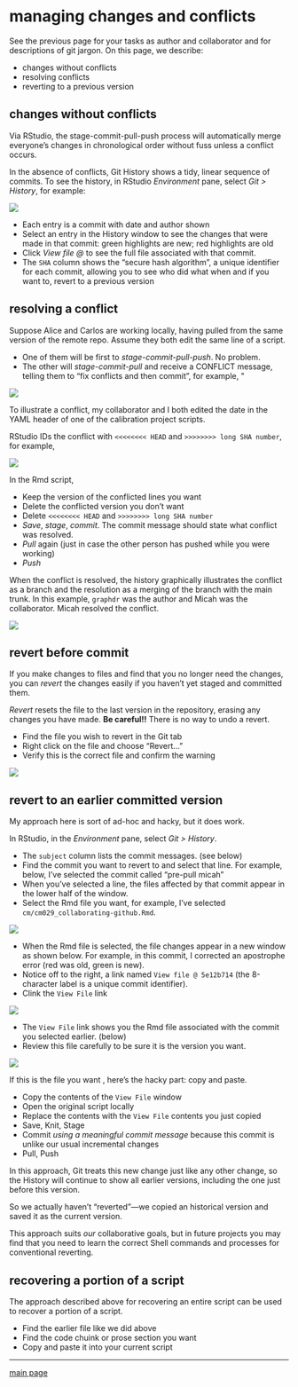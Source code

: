 
# managing changes and conflicts

See the previous page for your tasks as author and collaborator and for
descriptions of git jargon. On this page, we describe:

  - changes without conflicts
  - resolving conflicts
  - reverting to a previous version

## changes without conflicts

Via RStudio, the stage-commit-pull-push process will automatically merge
everyone’s changes in chronological order without fuss unless a conflict
occurs.

In the absence of conflicts, Git History shows a tidy, linear sequence
of commits. To see the history, in RStudio *Environment* pane, select
*Git \> History*, for example:

![](../resources/images/git-history-1.PNG)<!-- -->

  - Each entry is a commit with date and author shown  
  - Select an entry in the History window to see the changes that were
    made in that commit: green highlights are new; red highlights are
    old
  - Click *View file @* to see the full file associated with that
    commit.
  - The `SHA` column shows the “secure hash algorithm”, a unique
    identifier for each commit, allowing you to see who did what when
    and if you want to, revert to a previous version

## resolving a conflict

Suppose Alice and Carlos are working locally, having pulled from the
same version of the remote repo. Assume they both edit the same line of
a script.

  - One of them will be first to *stage-commit-pull-push*. No problem.
  - The other will *stage-commit-pull* and receive a CONFLICT message,
    telling them to “fix conflicts and then commit”, for example, "

![](../resources/images/conflict-01-pull-message.png)<!-- -->

To illustrate a conflict, my collaborator and I both edited the date in
the YAML header of one of the calibration project scripts.

RStudio IDs the conflict with `<<<<<<<< HEAD` and `>>>>>>>> long SHA
number`, for example,

![](../resources/images/conflict-02-brackets-shown.png)<!-- -->

In the Rmd script,

  - Keep the version of the conflicted lines you want
  - Delete the conflicted version you don’t want
  - Delete `<<<<<<<< HEAD` and `>>>>>>>> long SHA number`
  - *Save*, *stage*, *commit*. The commit message should state what
    conflict was resolved.
  - *Pull* again (just in case the other person has pushed while you
    were working)
  - *Push*

When the conflict is resolved, the history graphically illustrates the
conflict as a branch and the resolution as a merging of the branch with
the main trunk. In this example, `graphdr` was the author and Micah was
the collaborator. Micah resolved the conflict.

![](../resources/images/conflict-03-resolved-history.png)<!-- -->

## revert before commit

If you make changes to files and find that you no longer need the
changes, you can *revert* the changes easily if you haven’t yet staged
and committed them.

*Revert* resets the file to the last version in the repository, erasing
any changes you have made. **Be careful\!\!** There is no way to undo a
revert.

  - Find the file you wish to revert in the Git tab
  - Right click on the file and choose “Revert…”
  - Verify this is the correct file and confirm the warning

![](../resources/images/revert-git-context-menu.png)<!-- -->

## revert to an earlier committed version

My approach here is sort of ad-hoc and hacky, but it does work.

In RStudio, in the *Environment* pane, select *Git \> History*.

  - The `subject` column lists the commit messages. (see below)
  - Find the commit you want to revert to and select that line. For
    example, below, I’ve selected the commit called “pre-pull micah”
  - When you’ve selected a line, the files affected by that commit
    appear in the lower half of the window.
  - Select the Rmd file you want, for example, I’ve selected
    `cm/cm029_collaborating-github.Rmd`.

![](../resources/images/revert-hack-01.png)<!-- -->

  - When the Rmd file is selected, the file changes appear in a new
    window as shown below. For example, in this commit, I corrected an
    apostrophe error (red was old, green is new).  
  - Notice off to the right, a link named `View file @ 5e12b714` (the
    8-character label is a unique commit identifier).
  - Clink the `View File` link

![](../resources/images/revert-hack-02.png)<!-- -->

  - The `View File` link shows you the Rmd file associated with the
    commit you selected earlier. (below)
  - Review this file carefully to be sure it is the version you want.

![](../resources/images/revert-hack-03.png)<!-- -->

If this is the file you want , here’s the hacky part: copy and paste.

  - Copy the contents of the `View File` window
  - Open the original script locally
  - Replace the contents with the `View File` contents you just copied
  - Save, Knit, Stage
  - Commit *using a meaningful commit message* because this commit is
    unlike our usual incremental changes
  - Pull, Push

In this approach, Git treats this new change just like any other change,
so the History will continue to show all earlier versions, including the
one just before this version.

So we actually haven’t “reverted”—we copied an historical version and
saved it as the current version.

This approach suits *our* collaborative goals, but in future projects
you may find that you need to learn the correct Shell commands and
processes for conventional reverting.

## recovering a portion of a script

The approach described above for recovering an entire script can be used
to recover a portion of a script.

  - Find the earlier file like we did above
  - Find the code chuink or prose section you want
  - Copy and paste it into your current script

-----

[main page](../README.md)
